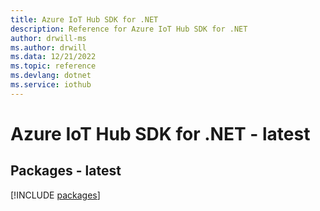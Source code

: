 ```yaml
---
title: Azure IoT Hub SDK for .NET
description: Reference for Azure IoT Hub SDK for .NET
author: drwill-ms
ms.author: drwill
ms.data: 12/21/2022
ms.topic: reference
ms.devlang: dotnet
ms.service: iothub
---
```

# Azure IoT Hub SDK for .NET - latest
## Packages - latest
[!INCLUDE [packages](iot-hub-index.md)]